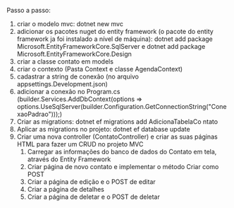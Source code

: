 Passo a passo:

1. criar o modelo mvc: dotnet new mvc  
2. adicionar os pacotes nuget do entity framework (o pacote do entity framework ja foi instalado a nível de máquina): dotnet add package Microsoft.EntityFrameworkCore.SqlServer e dotnet add package Microsoft.EntityFrameworkCore.Design  
3. criar a classe contato em models  
4. criar o contexto (Pasta Context e classe AgendaContext)  
5. cadastrar a string de conexão (no arquivo appsettings.Development.json)  
6. adicionar a conexão no Program.cs (builder.Services.AddDbContext<AgendaContext>(options =>
    options.UseSqlServer(builder.Configuration.GetConnectionString("ConexaoPadrao")));)  
7. Criar as migrations: dotnet ef migrations add AdicionaTabelaCo
ntato
8. Aplicar as migrations no projeto: dotnet ef database update
9. Criar uma nova controller (ContatoController) e criar as suas páginas HTML para fazer um CRUD no projeto MVC
    1. Carregar as informações do banco de dados do Contato em tela, através do Entity Framework
    2. Criar página de novo contato e implementar o método Criar como POST
    3. Criar a página de edição e o POST de editar
    4. Criar a página de detalhes
    5. Criar a página de deletar e o POST de deletar